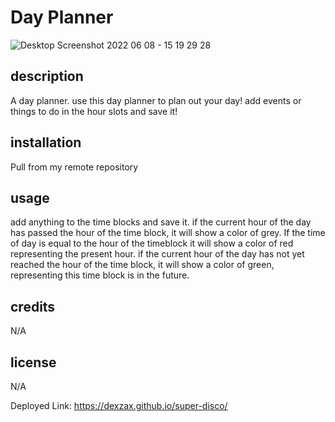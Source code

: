 # Day Planner

![Desktop Screenshot 2022 06 08 - 15 19 29 28](https://user-images.githubusercontent.com/102763270/172699062-fef45bea-58c8-4be1-ad3c-feba0da621b8.png)


## description

A day planner. use this day planner to plan out your day! add events or things to do in the hour slots and save it!

## installation

Pull from my remote repository

## usage

add anything to the time blocks and save it. if the current hour of the day has passed the hour of the time block, it will show a color of grey. If the time of day is equal to the hour of the timeblock it will show a color of red representing the present hour. if the current hour of the day has not yet reached the hour of the time block, it will show a color of green, representing this time block is in the future.

## credits

N/A

## license 

N/A

Deployed Link: https://dexzax.github.io/super-disco/

